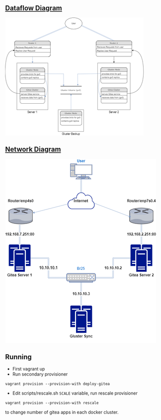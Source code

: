 ## <u>Dataflow Diagram</u>

![Dataflow Diagram](images/dataflow.png)

## <u>Network Diagram</u>

![Network Diagram](images/networkdiagram.png)

## Running

* First vagrant up
* Run secondary provisioner
```
vagrant provision --provision-with deploy-gitea
```

* Edit scripts/rescale.sh `SCALE` variable, run rescale provisioner
```
vagrant provision --provision-with rescale
```
to change number of gitea apps in each docker cluster.
